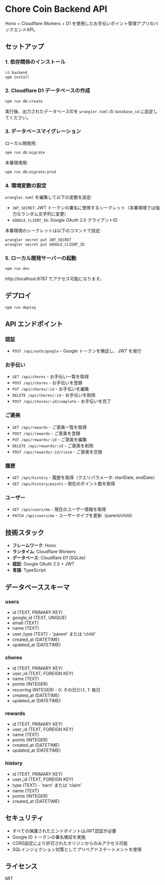 # Chore Coin Backend API

Hono + Cloudflare Workers + D1 を使用したお手伝いポイント管理アプリのバックエンドAPI。

## セットアップ

### 1. 依存関係のインストール

```bash
cd backend
npm install
```

### 2. Cloudflare D1 データベースの作成

```bash
npm run db:create
```

実行後、出力されたデータベースIDを `wrangler.toml` の `database_id` に設定してください。

### 3. データベースマイグレーション

ローカル開発用:
```bash
npm run db:migrate
```

本番環境用:
```bash
npm run db:migrate:prod
```

### 4. 環境変数の設定

`wrangler.toml` を編集して以下の変数を設定:

- `JWT_SECRET`: JWT トークンの署名に使用するシークレット（本番環境では強力なランダム文字列に変更）
- `GOOGLE_CLIENT_ID`: Google OAuth 2.0 クライアントID

本番環境のシークレットは以下のコマンドで設定:
```bash
wrangler secret put JWT_SECRET
wrangler secret put GOOGLE_CLIENT_ID
```

### 5. ローカル開発サーバーの起動

```bash
npm run dev
```

http://localhost:8787 でアクセス可能になります。

## デプロイ

```bash
npm run deploy
```

## API エンドポイント

### 認証
- `POST /api/auth/google` - Google トークンを検証し、JWT を発行

### お手伝い
- `GET /api/chores` - お手伝い一覧を取得
- `POST /api/chores` - お手伝いを登録
- `PUT /api/chores/:id` - お手伝いを編集
- `DELETE /api/chores/:id` - お手伝いを削除
- `POST /api/chores/:id/complete` - お手伝いを完了

### ご褒美
- `GET /api/rewards` - ご褒美一覧を取得
- `POST /api/rewards` - ご褒美を登録
- `PUT /api/rewards/:id` - ご褒美を編集
- `DELETE /api/rewards/:id` - ご褒美を削除
- `POST /api/rewards/:id/claim` - ご褒美を交換

### 履歴
- `GET /api/history` - 履歴を取得（クエリパラメータ: startDate, endDate）
- `GET /api/history/points` - 現在のポイント数を取得

### ユーザー
- `GET /api/users/me` - 現在のユーザー情報を取得
- `PATCH /api/users/me` - ユーザータイプを更新（parent/child）

## 技術スタック

- **フレームワーク**: Hono
- **ランタイム**: Cloudflare Workers
- **データベース**: Cloudflare D1 (SQLite)
- **認証**: Google OAuth 2.0 + JWT
- **言語**: TypeScript

## データベーススキーマ

### users
- id (TEXT, PRIMARY KEY)
- google_id (TEXT, UNIQUE)
- email (TEXT)
- name (TEXT)
- user_type (TEXT) - 'parent' または 'child'
- created_at (DATETIME)
- updated_at (DATETIME)

### chores
- id (TEXT, PRIMARY KEY)
- user_id (TEXT, FOREIGN KEY)
- name (TEXT)
- points (INTEGER)
- recurring (INTEGER) - 0: その日だけ, 1: 毎日
- created_at (DATETIME)
- updated_at (DATETIME)

### rewards
- id (TEXT, PRIMARY KEY)
- user_id (TEXT, FOREIGN KEY)
- name (TEXT)
- points (INTEGER)
- created_at (DATETIME)
- updated_at (DATETIME)

### history
- id (TEXT, PRIMARY KEY)
- user_id (TEXT, FOREIGN KEY)
- type (TEXT) - 'earn' または 'claim'
- name (TEXT)
- points (INTEGER)
- created_at (DATETIME)

## セキュリティ

- すべての保護されたエンドポイントはJWT認証が必要
- Google ID トークンの署名検証を実施
- CORS設定により許可されたオリジンからのみアクセス可能
- SQLインジェクション対策としてプリペアドステートメントを使用

## ライセンス

MIT

